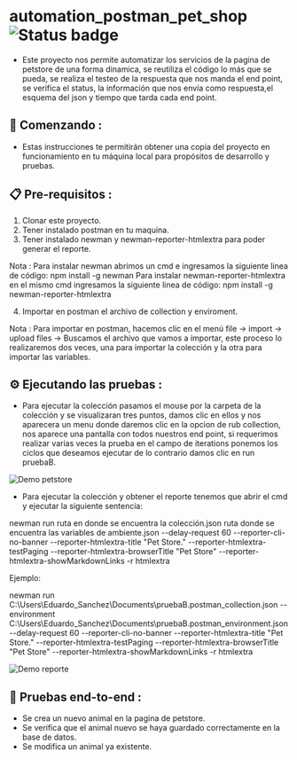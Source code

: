 # automation_postman_pet_shop ![Status badge](https://img.shields.io/badge/status%20-finished-green)

* Este proyecto nos permite automatizar los servicios de la pagina de petstore de una forma dinamica, se reutiliza el código lo más que se pueda, se realiza el testeo de la respuesta que nos manda el end point, se verifica el status, la información que nos envía como respuesta,el esquema del json y tiempo que tarda cada end point.

## 🚀 Comenzando :

* Estas instrucciones te permitirán obtener una copia del proyecto en funcionamiento en tu máquina local para propósitos de desarrollo y pruebas.


## 📋 Pre-requisitos :

1. Clonar este proyecto.
2. Tener instalado postman en tu maquina.
3. Tener instalado newman y newman-reporter-htmlextra para poder generar el reporte.

Nota : Para instalar newman abrimos un cmd e ingresamos la siguiente linea de código:  npm install -g newman
       Para instalar newman-reporter-htmlextra en el mismo cmd ingresamos la siguiente linea de código: npm install -g newman-reporter-htmlextra

4.  Importar en postman el archivo de collection y enviroment.

Nota : Para importar en postman, hacemos clic en el menú file -> import -> upload files -> Buscamos el archivo que vamos a importar, este proceso lo realizaremos dos veces, una para importar la colección y la otra para importar las variables.


##  ⚙ Ejecutando las pruebas :

* Para ejecutar la colección  pasamos el mouse por la carpeta de la colección y se visualizaran tres puntos, damos clic en ellos y nos aparecera un menu donde daremos clic en la opcion de rub collection, nos aparece una pantalla con todos nuestros end point, si requerimos realizar varias veces la prueba en el campo de iterations ponemos los ciclos que deseamos ejecutar de lo contrario damos clic en run pruebaB.

![Demo petstore](http://g.recordit.co/XSNie3uBji.gif)



* Para ejecutar la colección y obtener el reporte tenemos que abrir el cmd y ejecutar la siguiente sentencia:
 
newman run ruta en donde se encuentra la colección.json ruta donde se encuentra las variables de ambiente.json --delay-request 60 --reporter-cli-no-banner --reporter-htmlextra-title "Pet Store." --reporter-htmlextra-testPaging  --reporter-htmlextra-browserTitle "Pet Store" --reporter-htmlextra-showMarkdownLinks -r htmlextra

Ejemplo:

newman run C:\Users\Eduardo_Sanchez\Documents\pruebaB.postman_collection.json --environment C:\Users\Eduardo_Sanchez\Documents\pruebaB.postman_environment.json --delay-request 60 --reporter-cli-no-banner --reporter-htmlextra-title "Pet Store." --reporter-htmlextra-testPaging  --reporter-htmlextra-browserTitle "Pet Store" --reporter-htmlextra-showMarkdownLinks -r htmlextra

![Demo reporte](http://g.recordit.co/8fpVKvuhfs.gif)


## 🔩 Pruebas end-to-end :

* Se crea un nuevo animal en la pagina de petstore.
* Se verifica que el animal nuevo se haya guardado correctamente en la base de datos.
* Se modifica un animal ya existente.
